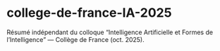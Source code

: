 # college-de-france-IA-2025
Résumé indépendant du colloque “Intelligence Artificielle et Formes de l’Intelligence” — Collège de France (oct. 2025).
